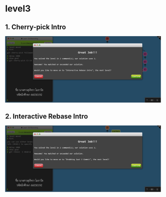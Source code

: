 # level3
## 1. Cherry-pick Intro
![alt text](image-10.png)


## 2. Interactive Rebase Intro
![alt text](image-12.png)